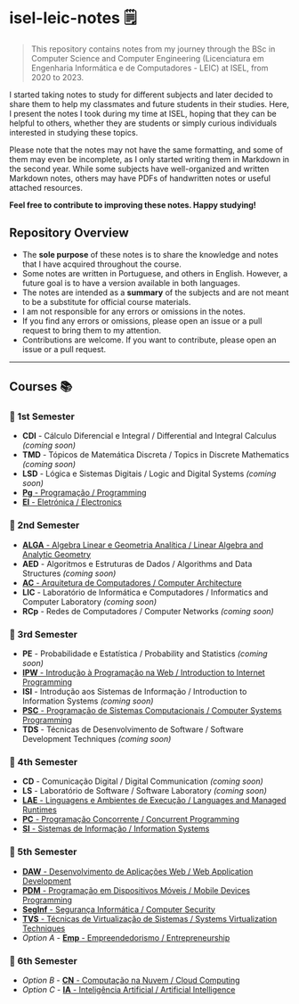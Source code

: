 # isel-leic-notes 🗒️

> This repository contains notes from my journey through the BSc in Computer Science and Computer Engineering (Licenciatura em Engenharia Informática e de Computadores - LEIC) at ISEL, from 2020 to 2023.

I started taking notes to study for different subjects and later decided to share them to help my classmates and future students in their studies. Here, I present the notes I took during my time at ISEL, hoping that they can be helpful to others, whether they are students or simply curious individuals interested in studying these topics.

Please note that the notes may not have the same formatting, and some of them may even be incomplete, as I only started writing them in Markdown in the second year. While some subjects have well-organized and written Markdown notes, others may have PDFs of handwritten notes or useful attached resources. 

**Feel free to contribute to improving these notes. Happy studying!**

## Repository Overview

* The **sole purpose** of these notes is to share the knowledge and notes that I have acquired throughout the course.
* Some notes are written in Portuguese, and others in English. However, a future goal is to have a version available in both languages.
* The notes are intended as a **summary** of the subjects and are not meant to be a substitute for official course materials.
* I am not responsible for any errors or omissions in the notes.
* If you find any errors or omissions, please open an issue or a pull request to bring them to my attention.
* Contributions are welcome. If you want to contribute, please open an issue or a pull request.

---

## Courses 📚

### 📆 1st Semester 

* **CDI** - Cálculo Diferencial e Integral / Differential and Integral Calculus _(coming soon)_
* **TMD** - Tópicos de Matemática Discreta / Topics in Discrete Mathematics _(coming soon)_
* **LSD** - Lógica e Sistemas Digitais / Logic and Digital Systems _(coming soon)_
* [**Pg** - Programação / Programming](./1st-semester/pg)
* [**El** - Eletrónica / Electronics](./1st-semester/e)

### 📆 2nd Semester 

* [**ALGA** - Algebra Linear e Geometria Analítica / Linear Algebra and Analytic Geometry](./2nd-semester/alga)
* **AED** - Algoritmos e Estruturas de Dados / Algorithms and Data Structures _(coming soon)_
* [**AC** - Arquitetura de Computadores / Computer Architecture](./2nd-semester/ac/)
* **LIC** - Laboratório de Informática e Computadores / Informatics and Computer Laboratory _(coming soon)_
* **RCp** - Redes de Computadores / Computer Networks _(coming soon)_

### 📆 3rd Semester 

* **PE** - Probabilidade e Estatística / Probability and Statistics _(coming soon)_
* [**IPW** - Introdução à Programação na Web / Introduction to Internet Programming](./3rd-semester/ipw)
* **ISI** - Introdução aos Sistemas de Informação / Introduction to Information Systems _(coming soon)_
* [**PSC** - Programação de Sistemas Computacionais / Computer Systems Programming](./3rd-semester/psc/)
* **TDS** - Técnicas de Desenvolvimento de Software / Software Development Techniques _(coming soon)_

### 📆 4th Semester

* **CD** - Comunicação Digital / Digital Communication _(coming soon)_
* **LS** - Laboratório de Software / Software Laboratory _(coming soon)_
* [**LAE** - Linguagens e Ambientes de Execução / Languages and Managed Runtimes](./4th-semester/lae)
* [**PC** - Programação Concorrente / Concurrent Programming](./4th-semester/pc)
* [**SI** - Sistemas de Informação / Information Systems](./4th-semester/si)

### 📆 5th Semester

* [**DAW** - Desenvolvimento de Aplicações Web / Web Application Development](./5th-semester/daw)
* [**PDM** - Programação em Dispositivos Móveis / Mobile Devices Programming](./5th-semester/pdm)
* [**SegInf** - Segurança Informática / Computer Security](./5th-semester/seginf)
* [**TVS** - Técnicas de Virtualização de Sistemas / Systems Virtualization Techniques](./5th-semester/tvs)
* _Option A_ - [**Emp** - Empreendedorismo / Entrepreneurship](./5th-semester/emp)

### 📆 6th Semester

* _Option B_ - [**CN** - Computação na Nuvem / Cloud Computing](./6th-semester/cn)
* _Option C_ - [**IA** - Inteligência Artificial / Artificial Intelligence](./6th-semester/ia)
